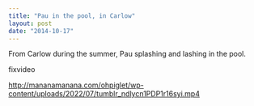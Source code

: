```yaml
---
title: "Pau in the pool, in Carlow"
layout: post
date: "2014-10-17"
---
```


From Carlow during the summer, Pau splashing and lashing in the pool.

fixvideo

http://mananamanana.com/ohpiglet/wp-content/uploads/2022/07/tumblr_ndlycn1PDP1r16syi.mp4
